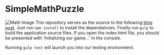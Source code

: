 # SimpleMathPuzzle

![Math Image](http://tyronemichael.com/content/images/2014/Jun/game-1.jpg)
This repository serves as the source to the following [blog post](http://tyronemichael.com/tdd-part-1-building-a-game-without-ever-opening-the-browser/).  Just run `npm install` to install the dependancies. Finally run `gulp` to build the application source files. If you open the index.html file, you should be presented with 'Initializing our game...' in the console.

Running `gulp test` will launch you into our testing environment.
